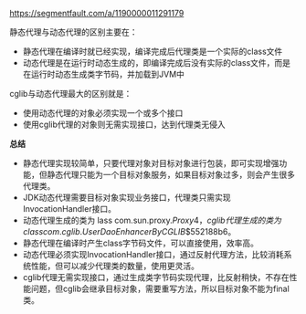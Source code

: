 https://segmentfault.com/a/1190000011291179

静态代理与动态代理的区别主要在：
* 静态代理在编译时就已经实现，编译完成后代理类是一个实际的class文件
* 动态代理是在运行时动态生成的，即编译完成后没有实际的class文件，而是在运行时动态生成类字节码，并加载到JVM中

cglib与动态代理最大的区别就是：

* 使用动态代理的对象必须实现一个或多个接口
* 使用cglib代理的对象则无需实现接口，达到代理类无侵入

**总结**

* 静态代理实现较简单，只要代理对象对目标对象进行包装，即可实现增强功能，但静态代理只能为一个目标对象服务，如果目标对象过多，则会产生很多代理类。
* JDK动态代理需要目标对象实现业务接口，代理类只需实现InvocationHandler接口。
* 动态代理生成的类为 lass com.sun.proxy.$Proxy4，cglib代理生成的类为class com.cglib.UserDao$$EnhancerByCGLIB$$552188b6。
* 静态代理在编译时产生class字节码文件，可以直接使用，效率高。
* 动态代理必须实现InvocationHandler接口，通过反射代理方法，比较消耗系统性能，但可以减少代理类的数量，使用更灵活。
* cglib代理无需实现接口，通过生成类字节码实现代理，比反射稍快，不存在性能问题，但cglib会继承目标对象，需要重写方法，所以目标对象不能为final类。